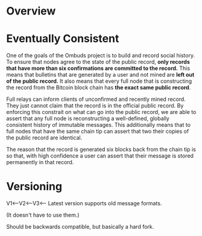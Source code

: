 <!-- title: Public Record -->

Overview
========





Eventually Consistent
====================

One of the goals of the Ombuds project is to build and record social history.
To ensure that nodes agree to the state of the public record, **only records that have more than six confirmations are committed to the record.**
This means that bulletins that are generated by a user and not mined are **left out of the public record.**
It also means that every full node that is constructing the record from the Bitcoin block chain has **the exact same public record**.

Full relays can inform clients of unconfirmed and recently mined record. 
They just cannot claim that the record is in the official public record.
By enforcing this constrait on what can go into the public record, we are able to assert that any full node is reconstructing a well-defined, globally consistent history of immutable messages.
This additionally means that to full nodes that have the same chain tip can assert that two their copies of the public record are identical.

The reason that the record is generated six blocks back from the chain tip is so that, with high confidence a user can assert that their message is stored permanently in that record.




Versioning
==========

V1<--V2<--V3<-- Latest version supports old message formats.

(It doesn't have to use them.)

Should be backwards compatible, but basically a hard fork.
